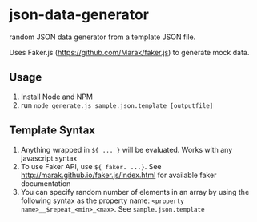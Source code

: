 # json-data-generator

random JSON data generator from a template JSON file. 

Uses Faker.js (https://github.com/Marak/faker.js) to generate mock data.

## Usage
1. Install Node and NPM
2. run `node generate.js sample.json.template [outputfile]`

## Template Syntax
1. Anything wrapped in `${ ... }` will be evaluated.  Works with any javascript syntax
2. To use Faker API, use `${ faker. ...}`. See http://marak.github.io/faker.js/index.html for available faker documentation
3. You can specify random number of elements in an array by using the following syntax as the property name: `<property name>__$repeat_<min>_<max>`. See `sample.json.template`

